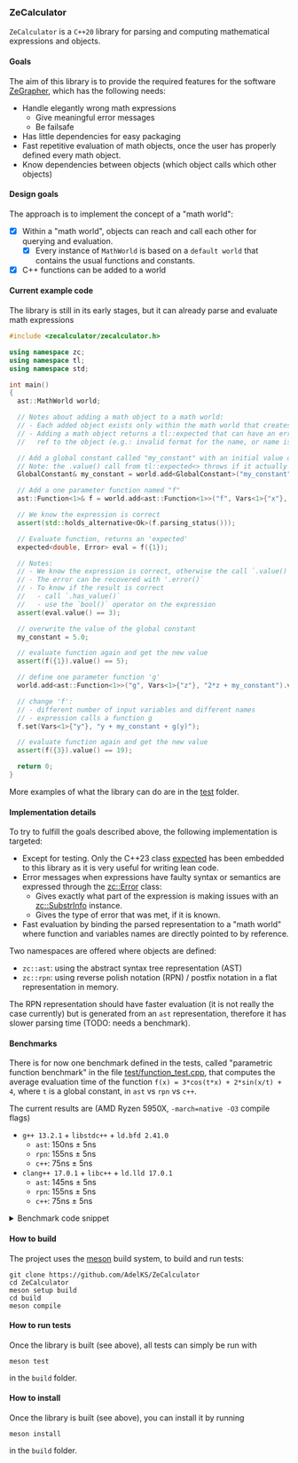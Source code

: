 ### ZeCalculator

`ZeCalculator` is a `C++20` library for parsing and computing mathematical expressions and objects.

#### Goals
The aim of this library is to provide the required features for the software [ZeGrapher](https://github.com/AdelKS/ZeGrapher), which has the following needs:
- Handle elegantly wrong math expressions
  - Give meaningful error messages
  - Be failsafe
- Has little dependencies for easy packaging
- Fast repetitive evaluation of math objects, once the user has properly defined every math object.
- Know dependencies between objects (which object calls which other objects)

#### Design goals
The approach is to implement the concept of a "math world":
- [x] Within a "math world", objects can reach and call each other for querying and evaluation.
  - [x] Every instance of `MathWorld` is based on a `default world` that contains the usual functions and constants.
- [x] C++ functions can be added to a world

#### Current example code

The library is still in its early stages, but it can already parse and evaluate math expressions
```c++
#include <zecalculator/zecalculator.h>

using namespace zc;
using namespace tl;
using namespace std;

int main()
{
  ast::MathWorld world;

  // Notes about adding a math object to a math world:
  // - Each added object exists only within the math world that creates it
  // - Adding a math object returns a tl::expected that can have an error instead of a
  //   ref to the object (e.g.: invalid format for the name, or name is already taken)

  // Add a global constant called "my_constant" with an initial value of 3.0
  // Note: the .value() call from tl::expected<> throws if it actually holds an error
  GlobalConstant& my_constant = world.add<GlobalConstant>("my_constant", 3.0).value();

  // Add a one parameter function named "f"
  ast::Function<1>& f = world.add<ast::Function<1>>("f", Vars<1>{"x"}, "x + my_constant + cos(math::pi)").value();

  // We know the expression is correct
  assert(std::holds_alternative<Ok>(f.parsing_status()));

  // Evaluate function, returns an 'expected'
  expected<double, Error> eval = f({1});

  // Notes:
  // - We know the expression is correct, otherwise the call `.value()` will throw
  // - The error can be recovered with '.error()`
  // - To know if the result is correct
  //   - call `.has_value()`
  //   - use the `bool()` operator on the expression
  assert(eval.value() == 3);

  // overwrite the value of the global constant
  my_constant = 5.0;

  // evaluate function again and get the new value
  assert(f({1}).value() == 5);

  // define one parameter function 'g'
  world.add<ast::Function<1>>("g", Vars<1>{"z"}, "2*z + my_constant").value();

  // change 'f':
  // - different number of input variables and different names
  // - expression calls a function g
  f.set(Vars<1>{"y"}, "y + my_constant + g(y)");

  // evaluate function again and get the new value
  assert(f({3}).value() == 19);

  return 0;
}
```

More examples of what the library can do are in the [test](./test/) folder.

#### Implementation details
To try to fulfill the goals described above, the following implementation is targeted:
- Except for testing. Only the C++23 class [expected](https://github.com/TartanLlama/expected) has been embedded to this library as it is very useful for writing lean code.
- Error messages when expressions have faulty syntax or semantics are expressed through the [zc::Error](include/zecalculator/error.h) class:
  - Gives exactly what part of the expression is making issues with an [zc::SubstrInfo](include/zecalculator/utils/substr_info.h) instance.
  - Gives the type of error that was met, if it is known.
- Fast evaluation by binding the parsed representation to a "math world" where function and variables names are directly pointed to by reference.

Two namespaces are offered where objects are defined:
- `zc::ast`: using the abstract syntax tree representation (AST)
- `zc::rpn`: using reverse polish notation (RPN) / postfix notation in a flat representation in memory.

The RPN representation should have faster evaluation (it is not really the case currently) but is generated from an `ast` representation, therefore it has slower parsing time (TODO: needs a benchmark).

#### Benchmarks
There is for now one benchmark defined in the tests, called "parametric function benchmark" in the file [test/function_test.cpp](test/function_test.cpp), that computes the average evaluation time of the function `f(x) = 3*cos(t*x) + 2*sin(x/t) + 4`, where `t` is a global constant, in `ast` vs `rpn` vs `c++`.

The current results are (AMD Ryzen 5950X, `-march=native -O3` compile flags)
- `g++ 13.2.1` + `libstdc++` + `ld.bfd 2.41.0`
  - `ast`: 150ns ± 5ns
  - `rpn`: 155ns ± 5ns
  - `c++`: 75ns ± 5ns
- `clang++ 17.0.1` + `libc++` + `ld.lld 17.0.1`
  - `ast`: 145ns ± 5ns
  - `rpn`: 155ns ± 5ns
  - `c++`: 75ns ± 5ns

<details>

<summary>Benchmark code snippet</summary>

```c++
"parametric function benchmark"_test = []<class StructType>()
{
  {
    constexpr parsing::Type type = std::is_same_v<StructType, AST_TEST> ? parsing::Type::AST : parsing::Type::RPN;
    constexpr std::string_view data_type_str_v = std::is_same_v<StructType, AST_TEST> ? "AST" : "RPN";

    MathWorld<type> world;
    GlobalConstant& t = world.template add<GlobalConstant>("t", 1).value();
    Function<type, 1>& f = world.template add<Function<type, 1>>("f", Vars<1>{"x"}, "3*cos(t*x) + 2*sin(x/t) + 4").value();

    double x = 0;
    auto begin = high_resolution_clock::now();
    double res = 0;
    size_t iterations = 0;
    while (high_resolution_clock::now() - begin < 1s)
    {
      res += f({x}).value();
      iterations++;
      x++;
      t.value++;
    }
    auto end = high_resolution_clock::now();
    std::cout << "Avg zc::Function<" << data_type_str_v << "> eval time: "
              << duration_cast<nanoseconds>((end - begin) / iterations).count() << "ns"
              << std::endl;
    std::cout << "dummy val: " << res << std::endl;
  }
  {
    double cpp_t = 1;
    auto cpp_f = [&](double x) {
      return 3*cos(cpp_t*x) + 2*sin(x/cpp_t) + 4;
    };

    double x = 0;
    auto begin = high_resolution_clock::now();
    double res = 0;
    size_t iterations = 0;
    while (high_resolution_clock::now() - begin < 1s)
    {
      res += cpp_f(x);
      iterations++;
      x++;
      cpp_t++;
    }
    auto end = high_resolution_clock::now();
    std::cout << "Avg C++ function eval time: " << duration_cast<nanoseconds>((end - begin)/iterations).count() << "ns" << std::endl;
    std::cout << "dummy val: " << res << std::endl;

  }

} | std::tuple<AST_TEST, RPN_TEST>{};
```

</details>

#### How to build

The project uses the [meson](mesonbuild.com/) build system, to build and run tests:
```shell
git clone https://github.com/AdelKS/ZeCalculator
cd ZeCalculator
meson setup build
cd build
meson compile
```

#### How to run tests
Once the library is built (see above), all tests can simply be run with
```
meson test
```
in the `build` folder.

#### How to install
Once the library is built (see above), you can install it by running
```
meson install
```
in the `build` folder.
